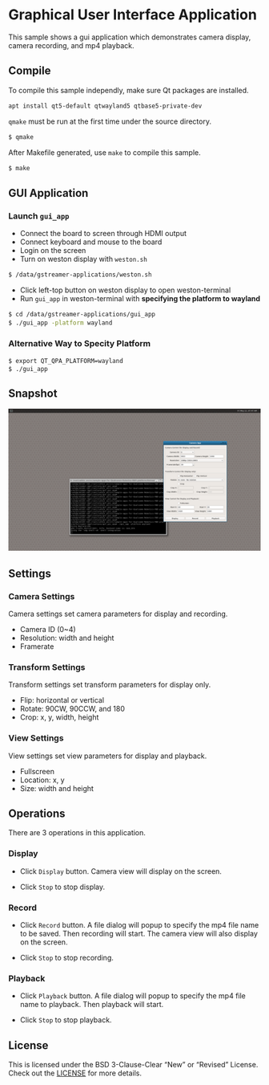 # Graphical User Interface Application

This sample shows a gui application which demonstrates camera display, camera recording, and mp4 playback. 


## Compile

To compile this sample independly, make sure Qt packages are installed.

```bash
apt install qt5-default qtwayland5 qtbase5-private-dev
```

```qmake``` must be run at the first time under the source directory.

```bash
$ qmake
```

After Makefile generated, use ```make``` to compile this sample.

```bash
$ make
```

## GUI Application

### Launch ```gui_app```

+ Connect the board to screen through HDMI output
+ Connect keyboard and mouse to the board
+ Login on the screen
+ Turn on weston display with ```weston.sh```
``` bash
$ /data/gstreamer-applications/weston.sh
```
+ Click left-top button on weston display to open weston-terminal
+ Run ```gui_app``` in weston-terminal with **specifying the platform to wayland**
  
```bash
$ cd /data/gstreamer-applications/gui_app
$ ./gui_app -platform wayland
```

### Alternative Way to Specity Platform

```
$ export QT_QPA_PLATFORM=wayland
$ ./gui_app
```

## Snapshot

![Iamge text](image/gui-app-snapshot.png)

## Settings

### Camera Settings

Camera settings set camera parameters for display and recording.

+ Camera ID (0~4)
+ Resolution: width and height
+ Framerate

### Transform Settings

Transform settings set transform parameters for display only.

+ Flip: horizontal or vertical
+ Rotate: 90CW, 90CCW, and 180
+ Crop: x, y, width, height

### View Settings

View settings set view parameters for display and playback.

+ Fullscreen
+ Location: x, y
+ Size: width and height


## Operations

There are 3 operations in this application.

### Display

+ Click ```Display``` button. Camera view will display on the screen.

+ Click ```Stop``` to stop display.

### Record

+ Click ```Record``` button. A file dialog will popup to specify the mp4 file name to be saved. Then recording will start. The camera view will also display on the screen.

+ Click ```Stop``` to stop recording.

### Playback

+ Click ```Playback``` button. A file dialog will popup to specify the mp4 file name to playback. Then playback will start. 

+ Click ```Stop``` to stop playback.

## License
This is licensed under the BSD 3-Clause-Clear “New” or “Revised” License. Check out the [LICENSE](../LICENSE) for more details.

